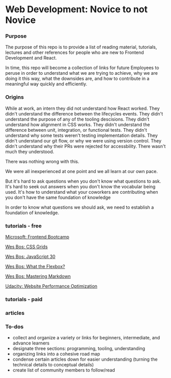 # Web Development: Novice to not Novice

### Purpose

The purpose of this repo is to provide a list of reading material, tutorials, lectures and other references for people who are new to Frontend Development and React.

In time, this repo will become a collection of links for future Employees to peruse in order to understand what we are trying to achieve, why we are doing it this way, what the downsides are, and how to contribute in a meaningful way quickly and efficiently.

### Origins

While at work, an intern they did not understand how React worked. They didn't understand the difference between the lifecycles events. They didn't understand the purpose of any of the tooling descisions. They didn't understand how alignment in CSS works. They didn't understand the difference between unit, integration, or functional tests. They didn't understand why some tests weren't testing implementation details. They didn't understand our git flow, or why we were using version control. They didn't understand why their PRs were rejected for accessbility. There wasn't much they understood.

There was nothing wrong with this.

We were all inexperienced at one point and we all learn at our own pace.

But it's hard to ask questions when you don't know what questions to ask. It's hard to seek out answers when you don't know the vocabular being used. It's how to understand what your coworkers are contributing when you don't have the same foundation of knowledge

In order to know what questions we should ask, we need to establish a foundation of knowledge.


### tutorials - free

[Microsoft: Frontend Bootcamp](https://github.com/Microsoft/frontend-bootcamp)

[Wes Bos: CSS Grids](https://cssgrid.io/)

[Wes Bos: JavaScript 30](https://javascript30.com/)

[Wes Bos: What the Flexbox?](https://flexbox.io/)

[Wes Bos: Mastering Markdown](https://masteringmarkdown.com/)

[Udacity: Website Performance Optimization](https://www.udacity.com/course/website-performance-optimization--ud884)

### tutorials - paid

### articles


### To-dos

* collect and organize a variety or links for beginners, intermediate, and advance learners
* designate three sections: programming, tooling, understanding
* organizing links into a cohesive road map
* condense certain articles down for easier understanding (turning the technical details to conceptual details)
* create list of community members to follow/read


